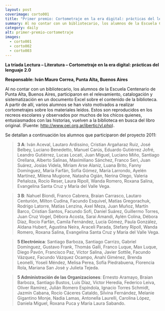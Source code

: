 ```yaml
---
layout: post
coverimage: corto001
title: "Primer premio: Cortometraje en la era digital: prácticas del lenguaje 2.0"
summary: Al no contar con un bibliotecario, los alumnos de la Escuela Centenario de Punta Alta, Buenos Aires, participaron en el relevamiento, catalogación y sistematización en un documento Excel sobre el contenido de la biblioteca.
category: daily
alt: primer-premio-cortometraje
images:
  - corto001
  - corto002
  - corto003
---
```


**La tríada Lectura – Literatura – Cortometraje en la era digital: prácticas del lenguaje 2.0**

**Responsable: Iván Mauro Correa, Punta Alta, Buenos Aires**

Al no contar con un bibliotecario, los alumnos de la Escuela Centenario de Punta Alta, Buenos Aires, participaron en el relevamiento, catalogación y sistematización en un documento Excel sobre el contenido de la biblioteca. A partir de allí, varios alumnos se han visto motivados a realizar cortometrajes sobre los materiales leídos. Estos son reproducidos en los recreos escolares y observados por muchos de los chicos quienes, entusiasmados con las historias, vuelven a la biblioteca en busca del libro original. (Fuente: http://www.oei.org.ar/ibertic/vl.php).

Se detallan a continuación los alumnos que participaron del proyecto 2011:
> **3 A**: Iván Aceval, Lautaro Ardissino, Cristian Argañaraz Ruiz, José Belbey, Luciano Benedetto, Manuel Carús, Eduardo Gutiérrez Jofré, Leandro Gutiérrez, Lucas Locati, Juan Miguel, Luciano Miño, Santiago Orellana, Alberto Salinas, Maximiliano Sánchez, Franco Seri, Juan Suárez, Josías Videla, Miriam Arse Alaniz, Luana Brito, Fanny Domínguez, María Farfán, Sofía Gómez, María Larrondo, Ayelén Martínez, Milena Mugione, Natasha Ogián, Nerina Olego, Valeria Peñaloza, Rocío Reser, Laura Ripoll, Wanda Romero, Roxana Salina, Evangelina Santa Cruz y María del Valle Vega.

> **3 B**: Nahuel Biondi, Franco Cabrera, Braian Carrasco, Lautaro Centurión, Milton Cudina, Facundo Esquivel, Matías Gregorachuk, Rodrigo Latorre, Matías Lenzina, Axel Meza, Juan Muñoz, Martín Barco, Cristian Santos, Facundo Sofi, Daniel Suárez, Guillermo Torres, Juan Cruz Vogel, Débora Acosta, Sarai Amandi, Aylén Colina, Débora Díaz, Rocío Farfán, Camila Fernández, Lucía Gómez, Paula González, Aldana Hubert, Agustina Neira, Araceli Parada, Stefany Ripoll, Wanda Romero, Roxana Salina, Evangelina Santa Cruz y María del Valle Vega.

> **5 Electrónica**: Santiago Barboza, Santiago Carrizo, Gabriel Domínguez, Gustavo Frank, Thomás Galli, Franco Luque, Max Luque, Diego Pavón, Francisco Paz, Víctor Salina, Javier Sottile, Facundo Vázquez, Facundo Vázquez Ocampo, Anahí Giménez, Brenda Leonelli, Yoseli Méndez, Melisa Perea, Sofía Piedrabuena, Florencia Rola, Mariana San José y Julieta Tejeda.

> **5 Administración de las Organizaciones**: Ernesto Aramayo, Braian Barboza, Santiago Bustos, Luis Díaz, Víctor Heredia, Federico Leiva, Oliver Ramírez, Julián Romero Espíndola, Ignacio Torres Schmidt, Jazmín Cabana, Rocío Cáceres Cataldo, Silvina Fernández, Melanie Gigantino Monje, Nadia Lamas, Antonella Laurelli, Carolina López, Daniela Miguel, Roxana Puca y María Laura Sabando.
